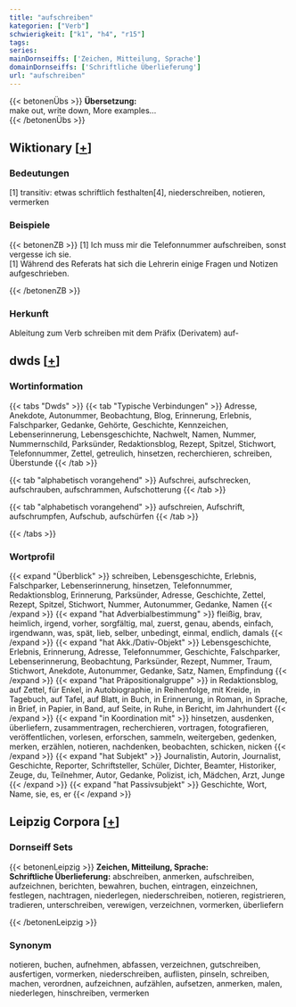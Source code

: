 ```yaml
---
title: "aufschreiben"
kategorien: ["Verb"]
schwierigkeit: ["k1", "h4", "r15"]
tags:
series:
mainDornseiffs: ['Zeichen, Mitteilung, Sprache']
domainDornseiffs: ['Schriftliche Überlieferung']
url: "aufschreiben"
---
```


{{< betonenÜbs >}}
**Übersetzung:**  
make out, write  down, More examples...  
{{< /betonenÜbs >}}

## Wiktionary [[+](https://de.wiktionary.org/wiki/aufschreiben)]

### Bedeutungen
[1] transitiv: etwas schriftlich festhalten[4], niederschreiben, notieren, vermerken  

### Beispiele
{{< betonenZB >}}
[1] Ich muss mir die Telefonnummer aufschreiben, sonst vergesse ich sie.  
[1] Während des Referats hat sich die Lehrerin einige Fragen und Notizen aufgeschrieben.  

{{< /betonenZB >}}
### Herkunft
Ableitung zum Verb schreiben mit dem Präfix (Derivatem) auf-  



## dwds [[+](https://www.dwds.de/wb/aufschreiben)]

### Wortinformation
{{< tabs "Dwds" >}}
{{< tab "Typische Verbindungen" >}}
Adresse, Anekdote, Autonummer, Beobachtung, Blog, Erinnerung, Erlebnis, Falschparker, Gedanke, Gehörte, Geschichte, Kennzeichen, Lebenserinnerung, Lebensgeschichte, Nachwelt, Namen, Nummer, Nummernschild, Parksünder, Redaktionsblog, Rezept, Spitzel, Stichwort, Telefonnummer, Zettel, getreulich, hinsetzen, recherchieren, schreiben, Überstunde
{{< /tab >}}

{{< tab "alphabetisch vorangehend" >}}
Aufschrei, aufschrecken, aufschrauben, aufschrammen, Aufschotterung
{{< /tab >}}

{{< tab "alphabetisch vorangehend" >}}
aufschreien, Aufschrift, aufschrumpfen, Aufschub, aufschürfen
{{< /tab >}}

{{< /tabs >}}

### Wortprofil
{{< expand "Überblick" >}} schreiben, Lebensgeschichte, Erlebnis, Falschparker, Lebenserinnerung, hinsetzen, Telefonnummer, Redaktionsblog, Erinnerung, Parksünder, Adresse, Geschichte, Zettel, Rezept, Spitzel, Stichwort, Nummer, Autonummer, Gedanke, Namen {{< /expand >}}
{{< expand "hat Adverbialbestimmung" >}} fleißig, brav, heimlich, irgend, vorher, sorgfältig, mal, zuerst, genau, abends, einfach, irgendwann, was, spät, lieb, selber, unbedingt, einmal, endlich, damals {{< /expand >}}
{{< expand "hat Akk./Dativ-Objekt" >}} Lebensgeschichte, Erlebnis, Erinnerung, Adresse, Telefonnummer, Geschichte, Falschparker, Lebenserinnerung, Beobachtung, Parksünder, Rezept, Nummer, Traum, Stichwort, Anekdote, Autonummer, Gedanke, Satz, Namen, Empfindung {{< /expand >}}
{{< expand "hat Präpositionalgruppe" >}} in Redaktionsblog, auf Zettel, für Enkel, in Autobiographie, in Reihenfolge, mit Kreide, in Tagebuch, auf Tafel, auf Blatt, in Buch, in Erinnerung, in Roman, in Sprache, in Brief, in Papier, in Band, auf Seite, in Ruhe, in Bericht, im Jahrhundert {{< /expand >}}
{{< expand "in Koordination mit" >}} hinsetzen, ausdenken, überliefern, zusammentragen, recherchieren, vortragen, fotografieren, veröffentlichen, vorlesen, erforschen, sammeln, weitergeben, gedenken, merken, erzählen, notieren, nachdenken, beobachten, schicken, nicken {{< /expand >}}
{{< expand "hat Subjekt" >}} Journalistin, Autorin, Journalist, Geschichte, Reporter, Schriftsteller, Schüler, Dichter, Beamter, Historiker, Zeuge, du, Teilnehmer, Autor, Gedanke, Polizist, ich, Mädchen, Arzt, Junge {{< /expand >}}
{{< expand "hat Passivsubjekt" >}} Geschichte, Wort, Name, sie, es, er {{< /expand >}}

## Leipzig Corpora [[+](https://corpora.uni-leipzig.de/en/res?word=aufschreiben&corpusId=deu_newscrawl-public_2018)]

### Dornseiff Sets
{{< betonenLeipzig >}}
**Zeichen, Mitteilung, Sprache:**  
**Schriftliche Überlieferung:** abschreiben, anmerken, aufschreiben, aufzeichnen, berichten, bewahren, buchen, eintragen, einzeichnen, festlegen, nachtragen, niederlegen, niederschreiben, notieren, registrieren, tradieren, unterschreiben, verewigen, verzeichnen, vormerken, überliefern  

{{< /betonenLeipzig >}}

### Synonym
notieren, buchen, aufnehmen, abfassen, verzeichnen, gutschreiben, ausfertigen, vormerken, niederschreiben, auflisten, pinseln, schreiben, machen, verordnen, aufzeichnen, aufzählen, aufsetzen, anmerken, malen, niederlegen, hinschreiben, vermerken

